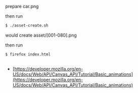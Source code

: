 
prepare car.png

then run

``` sh
$ ./asset-create.sh
```

would create asset/[001-080].png

then run

``` sh
$ firefox index.html
```


##

* [https://developer.mozilla.org/en-US/docs/Web/API/Canvas_API/Tutorial/Basic_animations](https://developer.mozilla.org/en-US/docs/Web/API/Canvas_API/Tutorial/Basic_animations)
